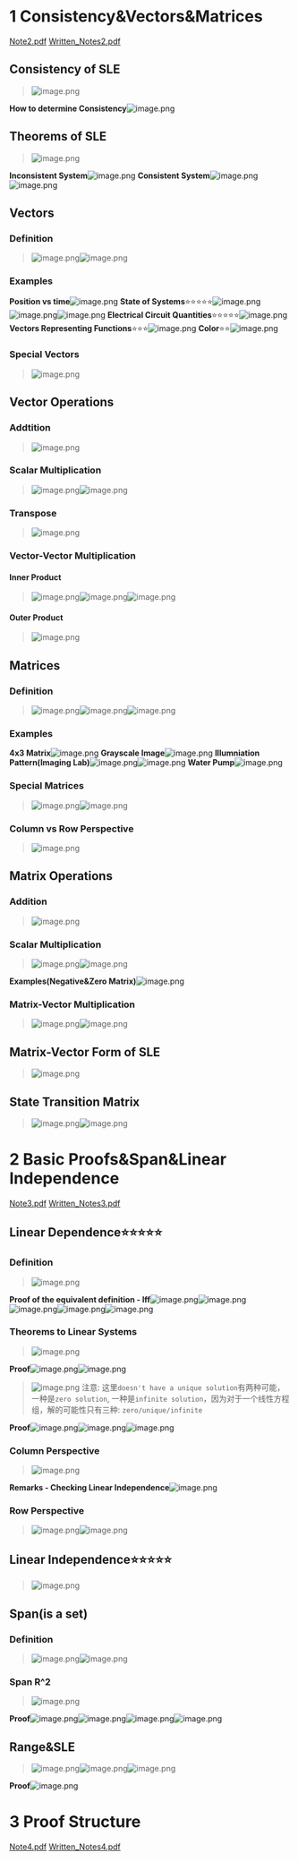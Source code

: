 # 1 Consistency&Vectors&Matrices
[Note2.pdf](https://www.yuque.com/attachments/yuque/0/2023/pdf/12393765/1675662381343-8e295ae8-04b1-4a48-b4ef-45ebe99d4726.pdf)
[Written_Notes2.pdf](https://www.yuque.com/attachments/yuque/0/2023/pdf/12393765/1675662586615-ce866aa6-d0e8-4c10-a6a0-33714d004195.pdf)

## Consistency of SLE
> ![image.png](Matrix_Vectors_Basics.assets/20230302_1053175602.png)

**How to determine Consistency**![image.png](Matrix_Vectors_Basics.assets/20230302_1053179496.png)

## Theorems of SLE
> ![image.png](Matrix_Vectors_Basics.assets/20230302_1053185468.png)

**Inconsistent System**![image.png](Matrix_Vectors_Basics.assets/20230302_1053184493.png)
**Consistent System**![image.png](Matrix_Vectors_Basics.assets/20230302_1053181078.png)![image.png](Matrix_Vectors_Basics.assets/20230302_1053183459.png)


## Vectors
### Definition
> ![image.png](Matrix_Vectors_Basics.assets/20230302_1053189060.png)![image.png](Matrix_Vectors_Basics.assets/20230302_1053187308.png)



### Examples
**Position vs time**![image.png](Matrix_Vectors_Basics.assets/20230302_1053186480.png)
**State of Systems**⭐⭐⭐⭐⭐![image.png](Matrix_Vectors_Basics.assets/20230302_1053198297.png)![image.png](Matrix_Vectors_Basics.assets/20230302_1053191447.png)![image.png](Matrix_Vectors_Basics.assets/20230302_1053193614.png)
**Electrical Circuit Quantities**⭐⭐⭐⭐⭐![image.png](Matrix_Vectors_Basics.assets/20230302_1053199203.png)
**Vectors Representing Functions**⭐⭐⭐![image.png](Matrix_Vectors_Basics.assets/20230302_1053193470.png)
**Color**⭐⭐![image.png](Matrix_Vectors_Basics.assets/20230302_1053199164.png)

### Special Vectors
> ![image.png](Matrix_Vectors_Basics.assets/20230302_1053196713.png)




## Vector Operations
### Addtition
> ![image.png](Matrix_Vectors_Basics.assets/20230302_1053204953.png)


### Scalar Multiplication
> ![image.png](Matrix_Vectors_Basics.assets/20230302_1053208300.png)![image.png](Matrix_Vectors_Basics.assets/20230302_1053202277.png)



### Transpose
> ![image.png](Matrix_Vectors_Basics.assets/20230302_1053207791.png)



### Vector-Vector Multiplication
#### Inner Product
> ![image.png](Matrix_Vectors_Basics.assets/20230302_1053202161.png)![image.png](Matrix_Vectors_Basics.assets/20230302_1053204854.png)![image.png](Matrix_Vectors_Basics.assets/20230302_1053202259.png)



#### Outer Product
> ![image.png](Matrix_Vectors_Basics.assets/20230302_1053219391.png)




## Matrices
### Definition
> ![image.png](Matrix_Vectors_Basics.assets/20230302_1053216514.png)![image.png](Matrix_Vectors_Basics.assets/20230302_1053212751.png)![image.png](Matrix_Vectors_Basics.assets/20230302_1053214692.png)



### Examples
**4x3 Matrix**![image.png](Matrix_Vectors_Basics.assets/20230302_1053215104.png)
**Grayscale Image**![image.png](Matrix_Vectors_Basics.assets/20230302_1053219550.png)
**Illumniation Pattern(Imaging Lab)**![image.png](Matrix_Vectors_Basics.assets/20230302_1053212736.png)![image.png](Matrix_Vectors_Basics.assets/20230302_1053219493.png)
**Water Pump**![image.png](Matrix_Vectors_Basics.assets/20230302_1053226697.png)

### Special Matrices
> ![image.png](Matrix_Vectors_Basics.assets/20230302_1053224142.png)![image.png](Matrix_Vectors_Basics.assets/20230302_1053228960.png)



### Column vs Row Perspective
> ![image.png](Matrix_Vectors_Basics.assets/20230302_1053224933.png)




## Matrix Operations
### Addition
> ![image.png](Matrix_Vectors_Basics.assets/20230302_1053227550.png)



### Scalar Multiplication
> ![image.png](Matrix_Vectors_Basics.assets/20230302_1053226274.png)![image.png](Matrix_Vectors_Basics.assets/20230302_1053229705.png)

**Examples(Negative&Zero Matrix)**![image.png](Matrix_Vectors_Basics.assets/20230302_1053227364.png)


### Matrix-Vector Multiplication
> ![image.png](Matrix_Vectors_Basics.assets/20230302_1053235551.png)![image.png](Matrix_Vectors_Basics.assets/20230302_1053237340.png)



## Matrix-Vector Form of SLE
> ![image.png](Matrix_Vectors_Basics.assets/20230302_1053232972.png)


## State Transition Matrix
> ![image.png](Matrix_Vectors_Basics.assets/20230302_1053239462.png)![image.png](Matrix_Vectors_Basics.assets/20230302_1053232715.png)




# 2 Basic Proofs&Span&Linear Independence
[Note3.pdf](https://www.yuque.com/attachments/yuque/0/2023/pdf/12393765/1675662380852-489490fb-f940-48d9-b0c0-dafca8ede2bc.pdf)
[Written_Notes3.pdf](https://www.yuque.com/attachments/yuque/0/2023/pdf/12393765/1675662586692-526898e9-9f0e-481b-939a-a9d2b8b02ed3.pdf)

## Linear Dependence⭐⭐⭐⭐⭐
### Definition
> ![image.png](Matrix_Vectors_Basics.assets/20230302_1053233664.png)

**Proof of the equivalent definition - Iff**![image.png](Matrix_Vectors_Basics.assets/20230302_1053235623.png)![image.png](Matrix_Vectors_Basics.assets/20230302_1053238220.png)![image.png](Matrix_Vectors_Basics.assets/20230302_1053232239.png)![image.png](Matrix_Vectors_Basics.assets/20230302_1053246948.png)![image.png](Matrix_Vectors_Basics.assets/20230302_1053242482.png)


### Theorems to Linear Systems
> ![image.png](Matrix_Vectors_Basics.assets/20230302_1053246917.png)

**Proof**![image.png](Matrix_Vectors_Basics.assets/20230302_1053247137.png)![image.png](Matrix_Vectors_Basics.assets/20230302_1053248474.png)
> ![image.png](Matrix_Vectors_Basics.assets/20230302_1053249574.png)
> 注意: 这里`doesn't have a unique solution`有两种可能，一种是`zero solution`, 一种是`infinite solution`，因为对于一个线性方程组，解的可能性只有三种: `zero/unique/infinite`

**Proof**![image.png](Matrix_Vectors_Basics.assets/20230302_1053247522.png)![image.png](Matrix_Vectors_Basics.assets/20230302_1053248315.png)![image.png](Matrix_Vectors_Basics.assets/20230302_1053252281.png)


### Column Perspective
> ![image.png](Matrix_Vectors_Basics.assets/20230302_1053258431.png)

**Remarks - Checking Linear Independence**![image.png](Matrix_Vectors_Basics.assets/20230302_1053257207.png)


### Row Perspective
> ![image.png](Matrix_Vectors_Basics.assets/20230302_1053254016.png)![image.png](Matrix_Vectors_Basics.assets/20230302_1053251964.png)



## Linear Independence⭐⭐⭐⭐⭐
> ![image.png](Matrix_Vectors_Basics.assets/20230302_1053257706.png)




## Span(is a set)
### Definition
> ![image.png](Matrix_Vectors_Basics.assets/20230302_1053252940.png)![image.png](Matrix_Vectors_Basics.assets/20230302_1053257914.png)


### Span R^2
> ![image.png](Matrix_Vectors_Basics.assets/20230302_1053267907.png)

**Proof**![image.png](Matrix_Vectors_Basics.assets/20230302_1053267490.png)![image.png](Matrix_Vectors_Basics.assets/20230302_1053263006.png)![image.png](Matrix_Vectors_Basics.assets/20230302_1053266445.png)![image.png](Matrix_Vectors_Basics.assets/20230302_1053261710.png)




## Range&SLE
> ![image.png](Matrix_Vectors_Basics.assets/20230302_1053262778.png)![image.png](Matrix_Vectors_Basics.assets/20230302_1053261835.png)![image.png](Matrix_Vectors_Basics.assets/20230302_1053261064.png)

**Proof**![image.png](Matrix_Vectors_Basics.assets/20230302_1053275584.png)


# 3 Proof Structure
[Note4.pdf](https://www.yuque.com/attachments/yuque/0/2023/pdf/12393765/1675662425391-f04cc66e-19c3-407d-bca6-a9cb73f12269.pdf)
[Written_Notes4.pdf](https://www.yuque.com/attachments/yuque/0/2023/pdf/12393765/1675662587112-bcba9ff6-027e-4d1f-8031-d59955df0591.pdf)


